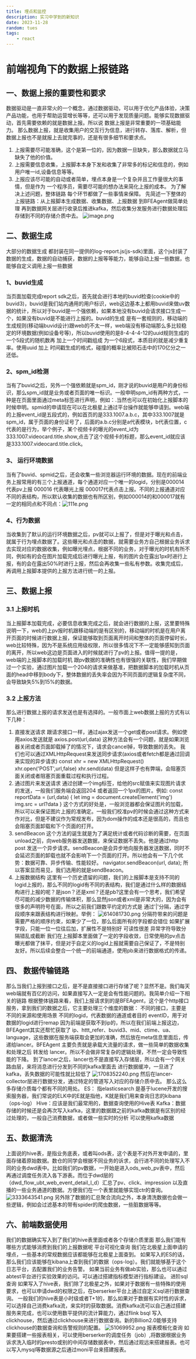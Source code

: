 ```yaml
---
title: 埋点和监控
description: 实习中学到的新知识
date: 2023-11-28
random: tues 
tags:
    - react
---
```


# 前端视角下的数据上报链路
## 一、数据上报的重要性和要求
  数据驱动是一直非常火的一个概念，通过数据驱动，可以用于优化产品体验，决策产品功能，也用于帮助运营增长等等，还可以用于发现质量问题。能够实现数据驱动，首先需要依赖的就是数据上报。所以说 数据上报是非常重要的一项基础能力。
  那么数据上报，就是收集用户的交互行为信息，进行转存、落库、解析，但数据上报也不是就报上去就完事的，还是有很多细节和要求点。
1. 上报需要尽可能准确，这个是第一位的，因为数据一旦缺失，那么数据就立马缺失了他的价值。
2. 上报需要信息收集，上报脚本本身下发和收集了非常多的标记和信息的，例如用户唯一id,设备信息等等。
3. 上报应该尽可能的自动或者简单，埋点本身是一个复杂并且工作量很大的事情，但是作为 一个程序员，需要尽可能的想办法来简化上报的成本。
  为了解决上述问题，整体链路 每个环节都做了一些事情来保障。 先简述一下整体的上报链路：从上报脚本生成数据、收集数据、上报数据 到BFEAgent做简单处理 再到数据网关层进行收录后推进kafka，然后收集分发服务进行数据处理后存储到不同的存储介质中去。
![image.png](https://vip.helloimg.com/i/2024/05/24/6650989d1cd80.png)

## 二、数据生成
  大部分的数据生成 都封装在同一提供的log-report.js(js-sdk)里面，这个js封装了数据的生成，数据的自动捕获，数据的上报等等能力，能够自动上报一些数据，也能够自定义调用上报一些数据
### 1、buvid生成
  当页面加载完成report sdk之后，首先就会进行本地的buvid检查(cookie中的buvid3)，buvid是我们站内通用的用户标识，web这边基本上都用buvid来做uv数据的统计，所以对于buvid是一个强依赖，如果本地没有buvid会请求接口生成一个，如果没有buvid是不能进行上报的。buvid的生成 是有一套规则的，移动端的生成规则(移动端buvid设计)跟web的不太一样，web端没有移动端那么多比较稳定的环境数据(例如设备号等)，所以buvid使用的是8-4-4-4-12的uuid规则生成的一个5段式的随机数再 加上一个时间戳组成 为一个6段式，本质目的就是减少重复率。使用uuid 加上 时间戳生成的格式，碰撞的概率比被陨石击中的170亿分之一还低。
### 2、spm_id检测
  当有了buvid之后，另外一个强依赖就是spm_id，刚才说的buvid是用户的身份标识，那么spm_id就是业务或者页面的唯一标识。一般申明spm_id有两种方式，一种是在页面里面通过meta标签进行声明，例如：.当然也可以在初始化上报脚本的时候申明。spmid的申请现在可以在北极星上通过平台操作就能够申请到。web端的上报event_id是五段式的，例如首页的是333.1007.a.b.c，其中333.1007就是spm_id，属于页面的身份证号了，后面的a.b.c分别是a代表模块，b代表位置，c代表的是行为，举个例子，某个视频卡的曝光的event_id为333.1007.videocard.title.show,点击了这个视频卡的标题，那么event_id就应该是333.1007.videocard.title.click。
### 3、 运行环境数据
  当有了buvid、spmid之后，还会收集一些浏览器运行环境的数据。现在的前端业务上报常用的有三个上报通道，每个通道对应一个唯一的logid，分别是000014 代表pv上报 000016 代表曝光上报 000017代表点击上报。不同的上报通道对应不同的表结构，所以默认收集的数据也有所区别，例如000014的和000017就有一定的相同点和不同点：![111e.png](https://vip.helloimg.com/i/2024/05/24/665098ea57f02.png)
### 4、行为数据  
  当收集到了默认的运行环境数据之后，pv就可以上报了，但是对于曝光和点击，就属于行为埋点数据了。这些曝光和点击的数据，就需要业务方自己根据业务诉求去实现对应的数据收集，例如曝光埋点，根据不同的业务，对于曝光的时机有所不同，例如有的会在图片加载完成后进行曝光上报，有的图片会在露出1px时进行上报，有的会在露出50%时进行上报，然后会再收集一些私有参数。收集完成后，再调用上报脚本提供的上报方法进行统一的上报。
## 三、数据上报
### 3.1 上报时机
  当上报脚本加载完成，必要信息收集完成之后，就会进行数据的上报，这里要特殊说明一下，web的上pv报时机跟移动端的是有区别的，移动端的时机是在用户离开页面的时候进行数据上报，保证能够取到页面离开时间和整体的页面停留时长，web比较特殊，因为不是系统应用级权限，所以很多情况下不一定能够感知到页面的离开，所以web这边是页面进入的时候就进行了pv的上报。值得一提的是，web端的上报脚本的加载时机 跟pv数据的准确性也有很强的关联性，我们早期做过一个实验，通过图片加载一个204的请求来做基准，把数据脚本的加载时机从页面的head中移到body下，整体数据的丢失率会因为不同页面的逻辑复杂度不同，会导致缺失5%到15%的数据。
### 3.2 上报方法
那么进行数据上报的请求发送也是有选择的。一般市面上web数据上报的方式有以下几种：
1. 直接发送请求
跟请求接口一样，通过ajax发送一个get或者post请求。例如使用axios发送就是
axios.post(url,data)
这种方法会有一个问题，就是如果浏览器关闭或者页面卸载掉了的情况下，请求会cancel掉，导致数据的丢失。 我们也可以通过XMLHttpRequest来发送同步请求(axios或者fetch都是通过回调来实现的异步请求)
const xhr = new XMLHttpRequest()
xhr.open('POST',url,false)
xhr.send(data)
但是这样子也有弊端，会阻塞页面关闭或者阻塞页面重载过程和执行过程。
2. 通过图片来发送请求
  通过创建一个img标签，给他的src赋值来实现图片请求的发送，一般我们服务端会返回204 或者返回一个1px的图片。例如: const reportData = (url,data) { let img = document.createElement('img') img.src = url?data }
  这个方式的好处是，一般浏览器都会保证图片的加载，所以可以来保证图片上报的准确定。一般我们校准pv的时候会通过这种方式来作对比，但是不建议作为常规发布，因为dom操作的成本还是很高的，而且也会阻塞页面卸载和下个页面的打开。
3. sendBeacon
  这个方法的诞生就是为了满足统计或者代码诊断的需要，在页面unload之前，向web服务器发送数据，来保证数据不丢失。他是通过http post 发送一个异步请求。sendBeacon是会异步地向服务器发送数据，同时不会延迟页面的卸载也就不会影响下一个页面的打开。所以他会有一下几个优势：数据可靠、异步传输、性能较好。
navigator.sendBeacon(url, data);
所以答案显而易见，我们选用的就是sendBeacon。
4. 上报数据结构
  这里有一个历史遗留的问题，我们的上报脚本是支持不同的logid上报的，那么不同的logid有不同的表结构，我们是通过什么样的数据结构进行上报的呢？是json？还是xml？还是pb?这里会有一个思考，我们希望尽可能的减少数据的传输体积，那么显然json或者xml是非常大的，因为会有很多的声明符号在面，所以之前我们跟数平约定的方式是 通过'|'分隔，通过字段顺序来跟表结构进行映射。举例：
![614081730.png](https://vip.helloimg.com/i/2024/05/24/6650997fb490e.png)
分隔符带来的问题是
需要严格的顺序约束，如果少了一位，那么后面所有的字段都会错位
如果扩展字段，只能一位一位往后加，扩展性不是特别好
可读性很差
异常字符导致分隔错乱或截断
  我们在上报脚本里面做了一定的字段收敛，日常使用的pv点击曝光都做了抹平，但是对于自定义的logid上报就需要自己保证了，不是特别友好。所以后续会整合一个统一的前端通道，使用pb来进行数据格式的传递。
## 四、 数据传输链路
那么当我们上报到接口之后，是不是直接接口进行存储了呢？显然不是。我们每天web端就有百亿的访问，如果直接写入一定是会有性能问题的。我简单介绍一下相关的链路
根据整体链路来看，我们上报请求到的是BFEAgent，这个是个http接口服务，拿到我们的数据之后，它主要处理三个维度的数据：
不同的接口，主要是不同的来源和使用场景
不同的logid，代表数据的通道或者目的
eventID，用于对数据的logid进行remap
  因为前端是获取不到ip的，所以在我们前端上报这边，BFEAgent其实还帮忙获取了 ip、httt_refer、buvid3、mid、ctime、ua、language，这些数据在服务端获取会更加的准确，然后放在meta信息里面后，传递给lancer。BFEAgent 主要负责就是承载大流量的请求，做一些简单的数据收集和处理之后 转发给 lancer。所以不会做非常复杂的逻辑处理，不然一定会导致性能的下降。
  到了lancer之后，lancer也不是直接写入存储层，所以会有一个网关路由层，来将消息进行分发到不同的kafka里面去 进行数据缓冲，一旦进了kafka，丢失数据的可能性就比较低了
![1708352240.png](https://vip.helloimg.com/i/2024/05/24/665099b1b733e.png)
  然后在lancer-collector层进行数据分发，通过特定的管道写入对应的存储介质中去。 那么这么多存储介质每个都有不同的用处。
ES： 指elasticsearch 是基于lucene开发的搜索服务器，我们常说的ELK中的E就是指他，K就是我们用来查询日志的kibana（ops-log）
Hive：应该是我们最常用的，数据查询使用的Hive表
Kafka：数据存储的时候还是会再次写入kafka，这里的数据跟之前的kafka数据是有区别的经过处理的，一般自己消费数据，或者做一些实时的分析 可以使用kafka数据
## 五、数据清洗
  上面说的hive表，是指业务底表，或者叫ods表，这个表是不对外开发申请的，里面存储着原始数据。数仓的同学会根据不同业务的诉求，会行进不同的处理写入不同的业务dwd表中。比如我们的pv数据，一开始是进入ods_web_pv表中，然后再通过调度任务流入各下游表。而位于dwd层的（dwd_flow_ubt_web_event_detail_l_d）汇总了pv、click、impression 以及直播的一些业务通道的数据。方便我们在一个表里就能够实现ctr的查询。
![3333643541.png](https://vip.helloimg.com/i/2024/05/24/665099ff11e8d.png)
  另外除了数据的汇总聚合流向之外，本身清洗数据也会做一些逻辑，例如会过滤基本的带有spider的爬虫数据，一些脏数据等等。
## 六、前端数据使用
  我们的数据确实写入到了我们的hive表里面或者各个存储介质里面   那么我们能有哪些方式能够消费到我们的上报数据呢
平台可视化查询
我们在北极星上面申请的埋点，一些基本的常规数据应该都能够在北极星上面查到。
如果写入的ES的话，那么我们应该能够在kibana上查到我们的数据（ops-log）。我们就能够基于这个日志平台，去配置我们的业务告警。
如果当前业务有做ab实验，那么也可以通过abtest平台进行实验效果的访问。可以通过搭建指标模型进行指标建设。
进阶sql查询
如果写入了hive表，我们除了北极星之外，如果对于数据有一些特殊的使用要求，也可以申请dwd的权限之后，在berserker平台上通过自定义sql进行数据查询。
一般我们的hive表是小时级或者T+1的，那么如果对于数据有实时性的诉求，可以选择自己消费kafka流，来实时的获取数据。消费kafka流可以自己通过搭建服务来完成，也可以使用数平提供的流计算能力，通过flink bsql 写入clickhouse，然后通过clickhouse来进行数据查询。新的Billion2.0能够支持clickhouse的数据查询和告警规则的配置。
![51069952.png](https://vip.helloimg.com/i/2024/05/24/665099e7d1c0c.png)
报表模板化查询
如果要搭建一些报表相关，可以使用berserker的调度任务（job）,将数据根据业务诉求洗入临时的presto或别的中间存储数据表中，然后通过观远来搭建报表。也可以写入mysql等数据源之后通过moni平台来搭建报表。

